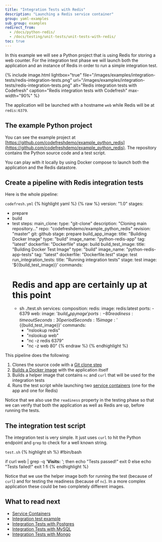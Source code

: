 ```yaml
---
title: "Integration Tests with Redis"
description: "Launching a Redis service container"
group: yaml-examples
sub_group: examples
redirect_from:
  - /docs/python-redis/
  - /docs/testing/unit-tests/unit-tests-with-redis/   
toc: true
---
```


In this example we will see a Python project that is using Redis for storing a web counter. For the integration test phase we will launch both the application and an instance of Redis in order to run a simple integration test.

{% include image.html 
lightbox="true" 
file="/images/examples/integration-tests/redis-integration-tests.png"
url="/images/examples/integration-tests/redis-integration-tests.png"
alt="Redis integration tests with Codefresh"
caption="Redis integration tests with Codefresh"
max-width="90%"
%}

The application will be launched with a hostname `web` while Redis will be at `redis:6379`.

## The example Python project

You can see the example project at [https://github.com/codefreshdemo/example_python_redis](https://github.com/codefreshdemo/example_python_redis). The repository contains the Python source code and a test script.

You can play with it locally by using Docker compose to launch both the application and the Redis datastore. 

## Create a pipeline with Redis integration tests

Here is the whole pipeline:

 `codefresh.yml`
{% highlight yaml %}
{% raw %}
version: "1.0"
stages:
  - prepare
  - build
  - test
steps:
  main_clone:
    type: "git-clone"
    description: "Cloning main repository..."
    repo: "codefreshdemo/example_python_redis"
    revision: "master"
    git: github
    stage: prepare
  build_app_image:
    title: "Building Docker Image"
    type: "build"
    image_name: "python-redis-app"
    tag: "latest"
    dockerfile: "Dockerfile"
    stage: build
  build_test_image:
    title: "Building Docker Test Image"
    type: "build"
    image_name: "python-redis-app-tests"
    tag: "latest"
    dockerfile: "Dockerfile.test"
    stage: test
  run_integration_tests:
    title: "Running integration tests"
    stage: test
    image: '${{build_test_image}}'
    commands:
      # Redis and app are certainly up at this point
      - sh ./test.sh
    services:
      composition:
        redis:
          image: redis:latest
          ports:
            - 6379
        web:
          image: '${{build_app_image}}'
          ports:
            - 80
      readiness:
        timeoutSeconds: 30
        periodSeconds: 15
        image: '${{build_test_image}}'
        commands:
          - "nslookup redis"
          - "nslookup web"
          - "nc -z redis 6379"
          - "nc -z web 80"
{% endraw %}
{% endhighlight %}

This pipeline does the following:

1. Clones the source code with a [Git clone step]({{site.baseurl}}/docs/codefresh-yaml/steps/git-clone/)
1. [Builds a Docker image]({{site.baseurl}}/docs/codefresh-yaml/steps/build/) with the application itself
1. Builds a helper image that contains `nc` and `curl` that will be used for the integration tests
1. Runs the test script while launching two [service containers]({{site.baseurl}}/docs/codefresh-yaml/service-containers/) (one for the app and one for Redis)

Notice that we also use the `readiness` property in the testing phase so that we can verify that both the application
as well as Redis are up, before running the tests.

## The integration test script

The integration test is very simple. It just uses `curl` to hit the Python endpoint and `grep` to check for a well known string.

  `test.sh`
{% highlight sh %}
#!bin/bash

if curl web | grep -q '<b>Visits:</b> '; then
  echo "Tests passed!"
  exit 0
else
  echo "Tests failed!"
  exit 1
fi
{% endhighlight %} 

Notice that we use the helper image both for running the test (because of `curl`) and for testing the readiness (because of `nc`). In a more complex application these could be two completely different images.

## What to read next

- [Service Containers]({{site.baseurl}}/docs/codefresh-yaml/service-containers/)
- [Integration test example]({{site.baseurl}}/docs/yaml-examples/examples/run-integration-tests/)
- [Integration Tests with Postgres]({{site.baseurl}}/docs/yaml-examples/examples/integration-tests-with-postgres/)
- [Integration Tests with MySQL]({{site.baseurl}}/docs/yaml-examples/examples/integration-tests-with-mysql/)
- [Integration Tests with Mongo]({{site.baseurl}}/docs/yaml-examples/examples/integration-tests-with-mongo/)
